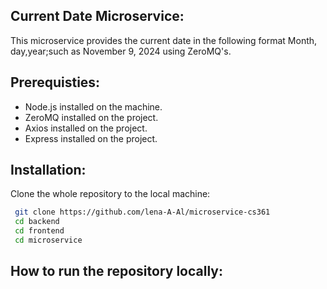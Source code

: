 ## Current Date Microservice:
 This microservice provides the current date in the following format Month, day,year;such as November 9, 2024 using ZeroMQ's.


 ## Prerequisties:
 * Node.js installed on the machine.
 * ZeroMQ installed on the project.
 * Axios installed on the project. 
 * Express installed on the project. 


## Installation:
Clone the whole repository to the local machine:
  ```bash
   git clone https://github.com/lena-A-Al/microservice-cs361
   cd backend
   cd frontend
   cd microservice
```

## How to run the repository locally: